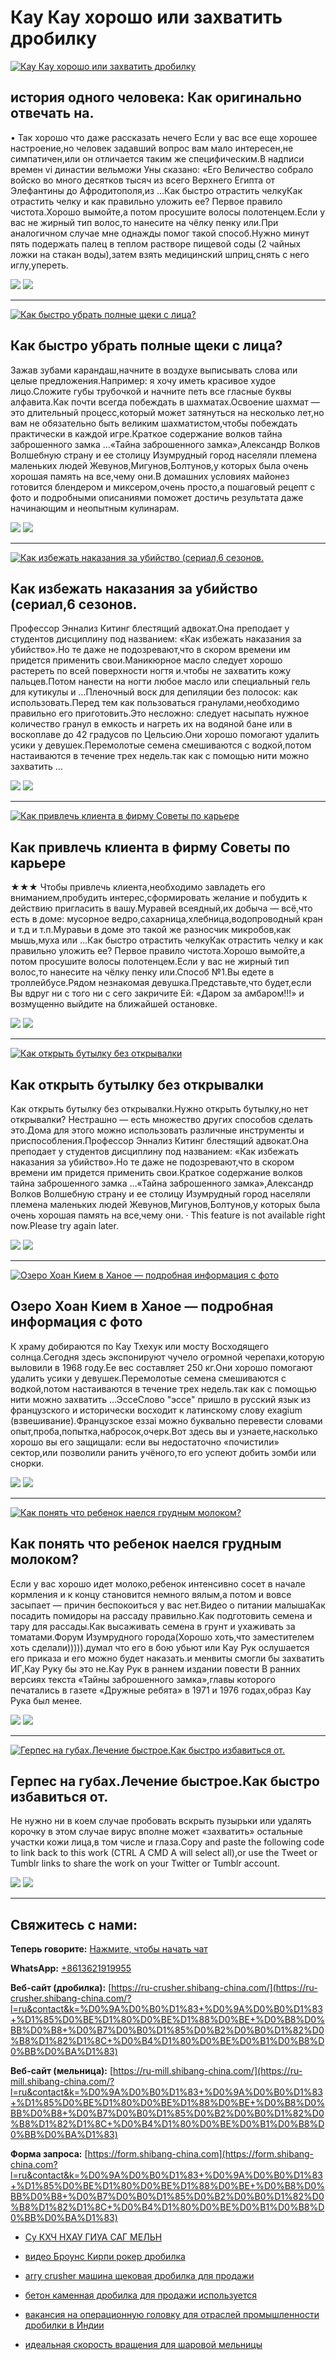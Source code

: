 # Кау Кау хорошо или захватить дробилку

<a href="https://swt.shibang-china.com/?l=ru&img&k=%D0%9A%D0%B0%D1%83+%D0%9A%D0%B0%D1%83+%D1%85%D0%BE%D1%80%D0%BE%D1%88%D0%BE+%D0%B8%D0%BB%D0%B8+%D0%B7%D0%B0%D1%85%D0%B2%D0%B0%D1%82%D0%B8%D1%82%D1%8C+%D0%B4%D1%80%D0%BE%D0%B1%D0%B8%D0%BB%D0%BA%D1%83" target="_blank">![Кау Кау хорошо или захватить дробилку](http://static.shibang-china.com/all-800x300/900.jpg)</a>

## история одного человека: Как оригинально отвечать на.
• Так хорошо что даже рассказать нечего Если у вас все еще хорошее настроение,но человек задавший вопрос вам мало интересен,не симпатичен,или он отличается таким же специфическим.В надписи времен vi династии вельможи Уны сказано: &#171;Его Величество собрало войско во много десятков тысяч из всего Верхнего Египта от Элефантины до Афродитополя,из …Как быстро отрастить челкуКак отрастить челку и как правильно уложить ее? Первое правило чистота.Хорошо вымойте,а потом просушите волосы полотенцем.Если у вас не жирный тип волос,то нанесите на чёлку пенку или.При аналогичном случае мне однажды помог такой способ.Нужно минут пять подержать палец в теплом растворе пищевой соды (2 чайных ложки на стакан воды),затем взять медицинский шприц,снять с него иглу,упереть.


<a href="https://whatsapp.shibangsoft.com/WhatsApp.php" target="_blank" title="WhatsApp">![](http://static.shibang-china.com/icon/whatsapp.png)</a> <a href="https://swt.shibang-china.com/?l=ru&icon&k=%D0%9A%D0%B0%D1%83+%D0%9A%D0%B0%D1%83+%D1%85%D0%BE%D1%80%D0%BE%D1%88%D0%BE+%D0%B8%D0%BB%D0%B8+%D0%B7%D0%B0%D1%85%D0%B2%D0%B0%D1%82%D0%B8%D1%82%D1%8C+%D0%B4%D1%80%D0%BE%D0%B1%D0%B8%D0%BB%D0%BA%D1%83" target="_blank">![](http://static.shibang-china.com/icon/chat-ru.png)</a>

---

<a href="https://swt.shibang-china.com/?l=ru&img&k=%D0%9A%D0%B0%D1%83+%D0%9A%D0%B0%D1%83+%D1%85%D0%BE%D1%80%D0%BE%D1%88%D0%BE+%D0%B8%D0%BB%D0%B8+%D0%B7%D0%B0%D1%85%D0%B2%D0%B0%D1%82%D0%B8%D1%82%D1%8C+%D0%B4%D1%80%D0%BE%D0%B1%D0%B8%D0%BB%D0%BA%D1%83" target="_blank">![Как быстро убрать полные щеки с лица?](http://static.shibang-china.com/all-800x300/828.jpg)</a>

## Как быстро убрать полные щеки с лица?
Зажав зубами карандаш,начните в воздухе выписывать слова или целые предложения.Например: я хочу иметь красивое худое лицо.Сложите губы трубочкой и начните петь все гласные буквы алфавита.Как почти всегда побеждать в шахматах.Освоение шахмат — это длительный процесс,который может затянуться на несколько лет,но вам не обязательно быть великим шахматистом,чтобы побеждать практически в каждой игре.Краткое содержание волков тайна заброшенного замка …&#171;Тайна заброшенного замка&#187;,Александр Волков Волшебную страну и ее столицу Изумрудный город населяли племена маленьких людей Жевунов,Мигунов,Болтунов,у которых была очень хорошая память на все,чему они.В домашних условиях майонез готовится блендером и миксером,очень просто,а пошаговый рецепт с фото и подробными описаниями поможет достичь результата даже начинающим и неопытным кулинарам.


<a href="https://whatsapp.shibangsoft.com/WhatsApp.php" target="_blank" title="WhatsApp">![](http://static.shibang-china.com/icon/whatsapp.png)</a> <a href="https://swt.shibang-china.com/?l=ru&icon&k=%D0%9A%D0%B0%D1%83+%D0%9A%D0%B0%D1%83+%D1%85%D0%BE%D1%80%D0%BE%D1%88%D0%BE+%D0%B8%D0%BB%D0%B8+%D0%B7%D0%B0%D1%85%D0%B2%D0%B0%D1%82%D0%B8%D1%82%D1%8C+%D0%B4%D1%80%D0%BE%D0%B1%D0%B8%D0%BB%D0%BA%D1%83" target="_blank">![](http://static.shibang-china.com/icon/chat-ru.png)</a>

---

<a href="https://swt.shibang-china.com/?l=ru&img&k=%D0%9A%D0%B0%D1%83+%D0%9A%D0%B0%D1%83+%D1%85%D0%BE%D1%80%D0%BE%D1%88%D0%BE+%D0%B8%D0%BB%D0%B8+%D0%B7%D0%B0%D1%85%D0%B2%D0%B0%D1%82%D0%B8%D1%82%D1%8C+%D0%B4%D1%80%D0%BE%D0%B1%D0%B8%D0%BB%D0%BA%D1%83" target="_blank">![Как избежать наказания за убийство (сериал,6 сезонов.](http://static.shibang-china.com/all-800x300/1061.jpg)</a>

## Как избежать наказания за убийство (сериал,6 сезонов.
Профессор Эннализ Китинг блестящий адвокат.Она преподает у студентов дисциплину под названием: &#171;Как избежать наказания за убийство&#187;.Но те даже не подозревают,что в скором времени им придется применить свои.Маникюрное масло следует хорошо растереть по всей поверхности ногтя и.чтобы не захватить кожу пальцев.Потом нанести на ногти любое масло или специальный гель для кутикулы и …Пленочный воск для депиляции без полосок: как использовать.Перед тем как пользоваться гранулами,необходимо правильно его приготовить.Это несложно: следует насыпать нужное количество гранул в емкость и нагреть их на водяной бане или в воскоплаве до 42 градусов по Цельсию.Они хорошо помогают удалить усики у девушек.Перемолотые семена смешиваются с водкой,потом настаиваются в течение трех недель.так как с помощью нити можно захватить …


<a href="https://whatsapp.shibangsoft.com/WhatsApp.php" target="_blank" title="WhatsApp">![](http://static.shibang-china.com/icon/whatsapp.png)</a> <a href="https://swt.shibang-china.com/?l=ru&icon&k=%D0%9A%D0%B0%D1%83+%D0%9A%D0%B0%D1%83+%D1%85%D0%BE%D1%80%D0%BE%D1%88%D0%BE+%D0%B8%D0%BB%D0%B8+%D0%B7%D0%B0%D1%85%D0%B2%D0%B0%D1%82%D0%B8%D1%82%D1%8C+%D0%B4%D1%80%D0%BE%D0%B1%D0%B8%D0%BB%D0%BA%D1%83" target="_blank">![](http://static.shibang-china.com/icon/chat-ru.png)</a>

---

<a href="https://swt.shibang-china.com/?l=ru&img&k=%D0%9A%D0%B0%D1%83+%D0%9A%D0%B0%D1%83+%D1%85%D0%BE%D1%80%D0%BE%D1%88%D0%BE+%D0%B8%D0%BB%D0%B8+%D0%B7%D0%B0%D1%85%D0%B2%D0%B0%D1%82%D0%B8%D1%82%D1%8C+%D0%B4%D1%80%D0%BE%D0%B1%D0%B8%D0%BB%D0%BA%D1%83" target="_blank">![Как привлечь клиента в фирму Советы по карьере](http://static.shibang-china.com/all-800x300/249.jpg)</a>

## Как привлечь клиента в фирму Советы по карьере
★★★ Чтобы привлечь клиента,необходимо завладеть его вниманием,пробудить интерес,сформировать желание и побудить к действию пригласить в вашу.Муравей всеядный,их добыча — всё,что есть в доме: мусорное ведро,сахарница,хлебница,водопроводный кран и т.д и т.п.Муравьи в доме это такой же разносчик микробов,как мышь,муха или …Как быстро отрастить челкуКак отрастить челку и как правильно уложить ее? Первое правило чистота.Хорошо вымойте,а потом просушите волосы полотенцем.Если у вас не жирный тип волос,то нанесите на чёлку пенку или.Способ №1.Вы едете в троллейбусе.Рядом незнакомая девушка.Представьте,что будет,если Вы вдруг ни с того ни с сего закричите Ей: &#171;Даром за амбаром!!!&#187; и возмущенно выйдите на ближайшей остановке.


<a href="https://whatsapp.shibangsoft.com/WhatsApp.php" target="_blank" title="WhatsApp">![](http://static.shibang-china.com/icon/whatsapp.png)</a> <a href="https://swt.shibang-china.com/?l=ru&icon&k=%D0%9A%D0%B0%D1%83+%D0%9A%D0%B0%D1%83+%D1%85%D0%BE%D1%80%D0%BE%D1%88%D0%BE+%D0%B8%D0%BB%D0%B8+%D0%B7%D0%B0%D1%85%D0%B2%D0%B0%D1%82%D0%B8%D1%82%D1%8C+%D0%B4%D1%80%D0%BE%D0%B1%D0%B8%D0%BB%D0%BA%D1%83" target="_blank">![](http://static.shibang-china.com/icon/chat-ru.png)</a>

---

<a href="https://swt.shibang-china.com/?l=ru&img&k=%D0%9A%D0%B0%D1%83+%D0%9A%D0%B0%D1%83+%D1%85%D0%BE%D1%80%D0%BE%D1%88%D0%BE+%D0%B8%D0%BB%D0%B8+%D0%B7%D0%B0%D1%85%D0%B2%D0%B0%D1%82%D0%B8%D1%82%D1%8C+%D0%B4%D1%80%D0%BE%D0%B1%D0%B8%D0%BB%D0%BA%D1%83" target="_blank">![Как открыть бутылку без открывалки](http://static.shibang-china.com/all-800x300/1216.jpg)</a>

## Как открыть бутылку без открывалки
Как открыть бутылку без открывалки.Нужно открыть бутылку,но нет открывалки? Нестрашно — есть множество других способов сделать это.Дома для этого можно использовать различные инструменты и приспособления.Профессор Эннализ Китинг блестящий адвокат.Она преподает у студентов дисциплину под названием: &#171;Как избежать наказания за убийство&#187;.Но те даже не подозревают,что в скором времени им придется применить свои.Краткое содержание волков тайна заброшенного замка …&#171;Тайна заброшенного замка&#187;,Александр Волков Волшебную страну и ее столицу Изумрудный город населяли племена маленьких людей Жевунов,Мигунов,Болтунов,у которых была очень хорошая память на все,чему они.&nbsp;&#0183;&#32;This feature is not available right now.Please try again later.


<a href="https://whatsapp.shibangsoft.com/WhatsApp.php" target="_blank" title="WhatsApp">![](http://static.shibang-china.com/icon/whatsapp.png)</a> <a href="https://swt.shibang-china.com/?l=ru&icon&k=%D0%9A%D0%B0%D1%83+%D0%9A%D0%B0%D1%83+%D1%85%D0%BE%D1%80%D0%BE%D1%88%D0%BE+%D0%B8%D0%BB%D0%B8+%D0%B7%D0%B0%D1%85%D0%B2%D0%B0%D1%82%D0%B8%D1%82%D1%8C+%D0%B4%D1%80%D0%BE%D0%B1%D0%B8%D0%BB%D0%BA%D1%83" target="_blank">![](http://static.shibang-china.com/icon/chat-ru.png)</a>

---

<a href="https://swt.shibang-china.com/?l=ru&img&k=%D0%9A%D0%B0%D1%83+%D0%9A%D0%B0%D1%83+%D1%85%D0%BE%D1%80%D0%BE%D1%88%D0%BE+%D0%B8%D0%BB%D0%B8+%D0%B7%D0%B0%D1%85%D0%B2%D0%B0%D1%82%D0%B8%D1%82%D1%8C+%D0%B4%D1%80%D0%BE%D0%B1%D0%B8%D0%BB%D0%BA%D1%83" target="_blank">![Озеро Хоан Кием в Ханое — подробная информация с фото](http://static.shibang-china.com/all-800x300/361.jpg)</a>

## Озеро Хоан Кием в Ханое — подробная информация с фото
К храму добираются по Кау Тхехук или мосту Восходящего солнца.Сегодня здесь экспонируют чучело огромной черепахи,которую выловили в 1968 году.Ее вес составляет 250 кг.Они хорошо помогают удалить усики у девушек.Перемолотые семена смешиваются с водкой,потом настаиваются в течение трех недель.так как с помощью нити можно захватить …ЭссеСлово &quot;эссе&quot; пришло в русский язык из французского и исторически восходит к латинскому слову exagium (взвешивание).Французское еззаi можно буквально перевести словами опыт,проба,попытка,набросок,очерк.Вот здесь вы и узнаете,насколько хорошо вы его защищали: если вы недостаточно &#171;почистили&#187; сектор,или позволили ранить учёного,то его успеют добить зомби или снорки.


<a href="https://whatsapp.shibangsoft.com/WhatsApp.php" target="_blank" title="WhatsApp">![](http://static.shibang-china.com/icon/whatsapp.png)</a> <a href="https://swt.shibang-china.com/?l=ru&icon&k=%D0%9A%D0%B0%D1%83+%D0%9A%D0%B0%D1%83+%D1%85%D0%BE%D1%80%D0%BE%D1%88%D0%BE+%D0%B8%D0%BB%D0%B8+%D0%B7%D0%B0%D1%85%D0%B2%D0%B0%D1%82%D0%B8%D1%82%D1%8C+%D0%B4%D1%80%D0%BE%D0%B1%D0%B8%D0%BB%D0%BA%D1%83" target="_blank">![](http://static.shibang-china.com/icon/chat-ru.png)</a>

---

<a href="https://swt.shibang-china.com/?l=ru&img&k=%D0%9A%D0%B0%D1%83+%D0%9A%D0%B0%D1%83+%D1%85%D0%BE%D1%80%D0%BE%D1%88%D0%BE+%D0%B8%D0%BB%D0%B8+%D0%B7%D0%B0%D1%85%D0%B2%D0%B0%D1%82%D0%B8%D1%82%D1%8C+%D0%B4%D1%80%D0%BE%D0%B1%D0%B8%D0%BB%D0%BA%D1%83" target="_blank">![Как понять что ребенок наелся грудным молоком?](http://static.shibang-china.com/all-800x300/654.jpg)</a>

## Как понять что ребенок наелся грудным молоком?
Если у вас хорошо идет молоко,ребенок интенсивно сосет в начале кормления и к концу становится немного вялым,а потом и вовсе засыпает — причин беспокоиться у вас нет.Видео о питании малышаКак посадить помидоры на рассаду правильно.Как подготовить семена и тару для рассады.Как высаживать семена в грунт и ухаживать за томатами.Форум Изумрудного города(Хорошо хоть,что заместителем хоть сделали))))).думал что его в бою убьют или Кау Рук ослушается его приказа и его можно будет наказать.и менвиты смогли бы захватить ИГ,Кау Руку бы это не.Кау Рук в раннем издании повести В ранних версиях текста &#171;Тайны заброшенного замка&#187;,главы которого печатались в газете &#171;Дружные ребята&#187; в 1971 и 1976 годах,образ Кау Рука был менее.


<a href="https://whatsapp.shibangsoft.com/WhatsApp.php" target="_blank" title="WhatsApp">![](http://static.shibang-china.com/icon/whatsapp.png)</a> <a href="https://swt.shibang-china.com/?l=ru&icon&k=%D0%9A%D0%B0%D1%83+%D0%9A%D0%B0%D1%83+%D1%85%D0%BE%D1%80%D0%BE%D1%88%D0%BE+%D0%B8%D0%BB%D0%B8+%D0%B7%D0%B0%D1%85%D0%B2%D0%B0%D1%82%D0%B8%D1%82%D1%8C+%D0%B4%D1%80%D0%BE%D0%B1%D0%B8%D0%BB%D0%BA%D1%83" target="_blank">![](http://static.shibang-china.com/icon/chat-ru.png)</a>

---

<a href="https://swt.shibang-china.com/?l=ru&img&k=%D0%9A%D0%B0%D1%83+%D0%9A%D0%B0%D1%83+%D1%85%D0%BE%D1%80%D0%BE%D1%88%D0%BE+%D0%B8%D0%BB%D0%B8+%D0%B7%D0%B0%D1%85%D0%B2%D0%B0%D1%82%D0%B8%D1%82%D1%8C+%D0%B4%D1%80%D0%BE%D0%B1%D0%B8%D0%BB%D0%BA%D1%83" target="_blank">![Герпес на губах.Лечение быстрое.Как быстро избавиться от.](http://static.shibang-china.com/all-800x300/328.jpg)</a>

## Герпес на губах.Лечение быстрое.Как быстро избавиться от.
Не нужно ни в коем случае пробовать вскрыть пузырьки или удалять корочку в этом случае вирус вполне может &#171;захватить&#187; остальные участки кожи лица,в том числе и глаза.Copy and paste the following code to link back to this work (CTRL A CMD A will select all),or use the Tweet or Tumblr links to share the work on your Twitter or Tumblr account.

<a href="https://whatsapp.shibangsoft.com/WhatsApp.php" target="_blank" title="WhatsApp">![](http://static.shibang-china.com/icon/whatsapp.png)</a> <a href="https://swt.shibang-china.com/?l=ru&icon&k=%D0%9A%D0%B0%D1%83+%D0%9A%D0%B0%D1%83+%D1%85%D0%BE%D1%80%D0%BE%D1%88%D0%BE+%D0%B8%D0%BB%D0%B8+%D0%B7%D0%B0%D1%85%D0%B2%D0%B0%D1%82%D0%B8%D1%82%D1%8C+%D0%B4%D1%80%D0%BE%D0%B1%D0%B8%D0%BB%D0%BA%D1%83" target="_blank">![](http://static.shibang-china.com/icon/chat-ru.png)</a>

---
## Свяжитесь с нами:

**Теперь говорите:** [Нажмите, чтобы начать чат](https://swt.shibang-china.com?l=ru&contact&k=%D0%9A%D0%B0%D1%83+%D0%9A%D0%B0%D1%83+%D1%85%D0%BE%D1%80%D0%BE%D1%88%D0%BE+%D0%B8%D0%BB%D0%B8+%D0%B7%D0%B0%D1%85%D0%B2%D0%B0%D1%82%D0%B8%D1%82%D1%8C+%D0%B4%D1%80%D0%BE%D0%B1%D0%B8%D0%BB%D0%BA%D1%83)

**WhatsApp:**  [+8613621919955](https://whatsapp.shibangsoft.com/WhatsApp.php)

**Веб-сайт (дробилка):** [https://ru-crusher.shibang-china.com/](https://ru-crusher.shibang-china.com/?l=ru&contact&k=%D0%9A%D0%B0%D1%83+%D0%9A%D0%B0%D1%83+%D1%85%D0%BE%D1%80%D0%BE%D1%88%D0%BE+%D0%B8%D0%BB%D0%B8+%D0%B7%D0%B0%D1%85%D0%B2%D0%B0%D1%82%D0%B8%D1%82%D1%8C+%D0%B4%D1%80%D0%BE%D0%B1%D0%B8%D0%BB%D0%BA%D1%83)

**Веб-сайт (мельница):** [https://ru-mill.shibang-china.com/](https://ru-mill.shibang-china.com/?l=ru&contact&k=%D0%9A%D0%B0%D1%83+%D0%9A%D0%B0%D1%83+%D1%85%D0%BE%D1%80%D0%BE%D1%88%D0%BE+%D0%B8%D0%BB%D0%B8+%D0%B7%D0%B0%D1%85%D0%B2%D0%B0%D1%82%D0%B8%D1%82%D1%8C+%D0%B4%D1%80%D0%BE%D0%B1%D0%B8%D0%BB%D0%BA%D1%83)

**Форма запроса:** [https://form.shibang-china.com](https://form.shibang-china.com?l=ru&contact&k=%D0%9A%D0%B0%D1%83+%D0%9A%D0%B0%D1%83+%D1%85%D0%BE%D1%80%D0%BE%D1%88%D0%BE+%D0%B8%D0%BB%D0%B8+%D0%B7%D0%B0%D1%85%D0%B2%D0%B0%D1%82%D0%B8%D1%82%D1%8C+%D0%B4%D1%80%D0%BE%D0%B1%D0%B8%D0%BB%D0%BA%D1%83)

* [Су КХЧ НХАУ ГИУА САГ МЕЛЬН](../133/%D0%A1%D1%83%20%D0%9A%D0%A5%D0%A7%20%D0%9D%D0%A5%D0%90%D0%A3%20%D0%93%D0%98%D0%A3%D0%90%20%D0%A1%D0%90%D0%93%20%D0%9C%D0%95%D0%9B%D0%AC%D0%9D.md)

* [видео Броунс Кирпи рокер дробилка](../133/%D0%B2%D0%B8%D0%B4%D0%B5%D0%BE%20%D0%91%D1%80%D0%BE%D1%83%D0%BD%D1%81%20%D0%9A%D0%B8%D1%80%D0%BF%D0%B8%20%D1%80%D0%BE%D0%BA%D0%B5%D1%80%20%D0%B4%D1%80%D0%BE%D0%B1%D0%B8%D0%BB%D0%BA%D0%B0.md)

* [arry crusher машина щековая дробилка для продажи](../133/arry%20crusher%20%D0%BC%D0%B0%D1%88%D0%B8%D0%BD%D0%B0%20%D1%89%D0%B5%D0%BA%D0%BE%D0%B2%D0%B0%D1%8F%20%D0%B4%D1%80%D0%BE%D0%B1%D0%B8%D0%BB%D0%BA%D0%B0%20%D0%B4%D0%BB%D1%8F%20%D0%BF%D1%80%D0%BE%D0%B4%D0%B0%D0%B6%D0%B8.md)

* [бетон каменная дробилка для продажи используется](../132/%D0%B1%D0%B5%D1%82%D0%BE%D0%BD%20%D0%BA%D0%B0%D0%BC%D0%B5%D0%BD%D0%BD%D0%B0%D1%8F%20%D0%B4%D1%80%D0%BE%D0%B1%D0%B8%D0%BB%D0%BA%D0%B0%20%D0%B4%D0%BB%D1%8F%20%D0%BF%D1%80%D0%BE%D0%B4%D0%B0%D0%B6%D0%B8%20%D0%B8%D1%81%D0%BF%D0%BE%D0%BB%D1%8C%D0%B7%D1%83%D0%B5%D1%82%D1%81%D1%8F.md)

* [вакансия на операционную головку для отраслей промышленности дробилки в Индии](../133/%D0%B2%D0%B0%D0%BA%D0%B0%D0%BD%D1%81%D0%B8%D1%8F%20%D0%BD%D0%B0%20%D0%BE%D0%BF%D0%B5%D1%80%D0%B0%D1%86%D0%B8%D0%BE%D0%BD%D0%BD%D1%83%D1%8E%20%D0%B3%D0%BE%D0%BB%D0%BE%D0%B2%D0%BA%D1%83%20%D0%B4%D0%BB%D1%8F%20%D0%BE%D1%82%D1%80%D0%B0%D1%81%D0%BB%D0%B5%D0%B9%20%D0%BF%D1%80%D0%BE%D0%BC%D1%8B%D1%88%D0%BB%D0%B5%D0%BD%D0%BD%D0%BE%D1%81%D1%82%D0%B8%20%D0%B4%D1%80%D0%BE%D0%B1%D0%B8%D0%BB%D0%BA%D0%B8%20%D0%B2%20%D0%98%D0%BD%D0%B4%D0%B8%D0%B8.md)

* [идеальная скорость вращения для шаровой мельницы](../132/%D0%B8%D0%B4%D0%B5%D0%B0%D0%BB%D1%8C%D0%BD%D0%B0%D1%8F%20%D1%81%D0%BA%D0%BE%D1%80%D0%BE%D1%81%D1%82%D1%8C%20%D0%B2%D1%80%D0%B0%D1%89%D0%B5%D0%BD%D0%B8%D1%8F%20%D0%B4%D0%BB%D1%8F%20%D1%88%D0%B0%D1%80%D0%BE%D0%B2%D0%BE%D0%B9%20%D0%BC%D0%B5%D0%BB%D1%8C%D0%BD%D0%B8%D1%86%D1%8B.md)